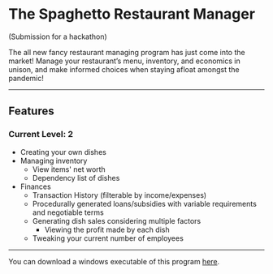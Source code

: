 # The Spaghetto Restaurant Manager
(Submission for a hackathon)

The all new fancy restaurant managing program has just come into the market!
Manage your restaurant’s menu, inventory, and economics in unison, and make informed
choices when staying afloat amongst the pandemic!

---

## Features
### Current Level: 2
- Creating your own dishes
- Managing inventory
  - View items' net worth
  - Dependency list of dishes
- Finances
  - Transaction History (filterable by income/expenses)
  - Procedurally generated loans/subsidies with variable requirements
    and negotiable terms
  - Generating dish sales considering multiple factors
    - Viewing the profit made by each dish
  - Tweaking your current number of employees

---

You can download a windows executable of this program [here][exe.windows].

[exe.windows]: https://github.com/thegamecracks/hackathon2020-restaurant-manager/releases/download/v0.2/Spaghetto.Restaurant.Manager.exe